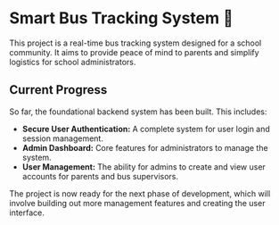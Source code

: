 # Smart Bus Tracking System 🚌

This project is a real-time bus tracking system designed for a school community. It aims to provide peace of mind to parents and simplify logistics for school administrators.

## Current Progress

So far, the foundational backend system has been built. This includes:

*   **Secure User Authentication:** A complete system for user login and session management.
*   **Admin Dashboard:** Core features for administrators to manage the system.
*   **User Management:** The ability for admins to create and view user accounts for parents and bus supervisors.

The project is now ready for the next phase of development, which will involve building out more management features and creating the user interface. 